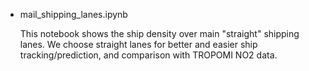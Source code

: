 - mail_shipping_lanes.ipynb

  This notebook shows the ship density over main "straight" shipping lanes. We choose straight lanes for better and easier ship tracking/prediction, and comparison with TROPOMI NO2 data.